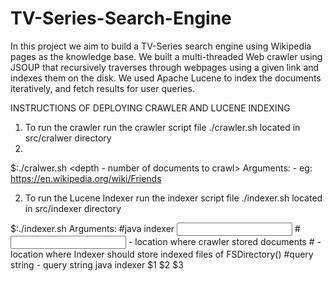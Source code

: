 # TV-Series-Search-Engine

In this project we aim to build a TV-Series search engine using Wikipedia pages as the
knowledge base. We built a multi-threaded Web crawler using JSOUP that recursively traverses
through webpages using a given link and indexes them on the disk. We used Apache Lucene to
index the documents iteratively, and fetch results for user queries.


INSTRUCTIONS OF DEPLOYING CRAWLER AND LUCENE INDEXING 

1. To run the crawler run the crawler script file ./crawler.sh located in src/cralwer directory
2. 
$:./cralwer.sh <wikipedia-url> <output-directory-path> <depth - number of documents to crawl>
<number of threads>
Arguments:
<wikipedia-url> - eg: https://en.wikipedia.org/wiki/Friends
  
2. To run the Lucene Indexer run the indexer script file ./indexer.sh located in src/indexer
directory
  
$:./indexer.sh <input-directory> <outputdirectory> <query string>
Arguments:
#java indexer <input directory> <outputdirectory> <query string>
#<input directory> - location where crawler stored documents
#<output directory> - location where Indexer should store indexed files of FSDirectory()
#query string - query string
java indexer $1 $2 $3

